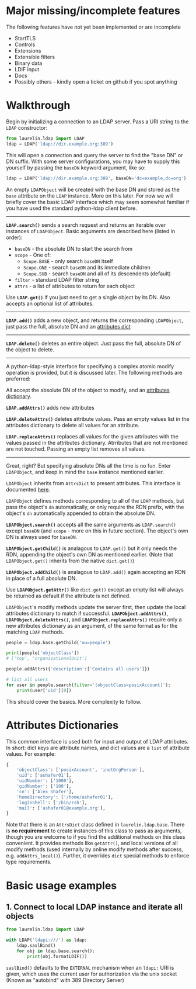 # Major missing/incomplete features

The following features have not yet been implemented or are incomplete

* StartTLS
* Controls
* Extensions
* Extensible filters
* Binary data
* LDIF input
* Docs
* Possibly others - kindly open a ticket on github if you spot anything

# Walkthrough

Begin by initializing a connection to an LDAP server. Pass a URI string to the `LDAP` constructor:

```python
from laurelin.ldap import LDAP
ldap = LDAP('ldap://dir.example.org:389')
```

This will open a connection and query the server to find the "base DN" or DN suffix. With some server configurations, you may have to supply this yourself by passing the `baseDN` keyword argument, like so:

```python
ldap = LDAP('ldap://dir.example.org:389', baseDN='dc=example,dc=org')
```

An empty `LDAPObject` will be created with the base DN and stored as the `base` attribute on the `LDAP` instance. More on this later. For now we will briefly cover the basic LDAP interface which may seem somewhat familiar if you have used the standard python-ldap client before.

-----

**`LDAP.search()`** sends a search request and returns an iterable over instances of `LDAPObject`. Basic arguments are described here (listed in order):

* `baseDN` - the absolute DN to start the search from
* `scope` - One of:
  * `Scope.BASE` - only search `baseDN` itself
  * `Scope.ONE` - search `baseDN` and its immediate children
  * `Scope.SUB` - search `baseDN` and all of its descendents (default)
* `filter` - standard LDAP filter string
* `attrs` - a list of attributes to return for each object

Use **`LDAP.get()`** if you just need to get a single object by its DN. Also accepts an optional list of attributes.

-----

**`LDAP.add()`** adds a new object, and returns the corresponding `LDAPObject`, just pass the full, absolute DN and an [attributes dict](#attributes-dictionaries)

-----

**`LDAP.delete()`** deletes an entire object. Just pass the full, absolute DN of the object to delete.

-----

A python-ldap-style interface for specifying a complex atomic modify operation is provided, but it is discussed later. The following methods are preferred:

All accept the absolute DN of the object to modify, and an [attributes dictionary](#attributes-dictionaries).

**`LDAP.addAttrs()`** adds new attributes

**`LDAP.deleteAttrs()`** deletes attribute values. Pass an empty values list in the attributes dictionary to delete all values for an attribute.

**`LDAP.replaceAttrs()`** replaces all values for the given attributes with the values passed in the attributes dictionary. Atrributes that are not mentioned are not touched. Passing an empty list removes all values.

-----

Great, right? But specifying absolute DNs all the time is no fun. Enter `LDAPObject`, and keep in mind the `base` instance mentioned earlier.

`LDAPObject` inherits from `AttrsDict` to present attributes. This interface is documented [here](#attributes-dictionaries).

`LDAPObject` defines methods corresponding to all of the `LDAP` methods, but pass the object's `dn` automatically, or only require the RDN prefix, with the object's `dn` automatically appended to obtain the absolute DN.

**`LDAPObject.search()`** accepts all the same arguments as `LDAP.search()` except `baseDN` (and `scope` - more on this in future section). The object's own DN is always used for `baseDN`.

**`LDAPObject.getChild()`** is analagous to `LDAP.get()` but it only needs the RDN, appending the object's own DN as mentioned earlier. (Note that `LDAPObject.get()` inherits from the native `dict.get()`)

**`LDAPObject.addChild()`** is analagous to `LDAP.add()` again accepting an RDN in place of a full absolute DN.

Use **`LDAPObject.getAttr()`** like `dict.get()` except an empty list will always be returned as default if the attribute is not defined.

`LDAPObject`'s modify methods update the server first, then update the local attributes dictionary to match if successful. **`LDAPObject.addAttrs()`**, **`LDAPObject.deleteAttrs()`**, and **`LDAPObject.replaceAttrs()`** require only a new attributes dictionary as an argument, of the same format as for the matching `LDAP` methods.

```python
people = ldap.base.getChild('ou=people')

print(people['objectClass'])
# ['top', 'organizationalUnit']

people.addAttrs({'description':['Contains all users']})

# list all users
for user in people.search(filter='(objectClass=posixAccount)'):
    print(user['uid'][0])
```
This should cover the basics. More complexity to follow.

# Attributes Dictionaries
This common interface is used both for input and output of LDAP attributes. In short: dict keys are attribute names, and dict values are a `list` of attribute values. For example:

```python
{
    'objectClass': ['posixAccount', 'inetOrgPerson'],
    'uid': ['ashafer01'],
    'uidNumber': ['1000'],
    'gidNumber': ['100'],
    'cn': ['Alex Shafer'],
    'homeDirectory': ['/home/ashafer01'],
    'loginShell': ['/bin/zsh'],
    'mail': ['ashafer01@example.org'],
}
```
Note that there is an `AttrsDict` class defined in `laurelin.ldap.base`. There is **no requirement** to create instances of this class to pass as arguments, though you are welcome to if you find the additional methods on this class convenient. It provides methods like `getAttr()`, and local versions of all modify methods (used internally by online modify methods after success, e.g. `addAttrs_local()`). Further, it overrides `dict` special methods to enforce type requirements.

# Basic usage examples

## 1. Connect to local LDAP instance and iterate all objects

```python
from laurelin.ldap import LDAP

with LDAP('ldapi:///') as ldap:
    ldap.saslBind()
    for obj in ldap.base.search():
        print(obj.formatLDIF())
```

`saslBind()` defaults to the `EXTERNAL` mechanism when an `ldapi:` URI is given, which uses the current user for authorization via the unix socket (Known as "autobind" with 389 Directory Server)

